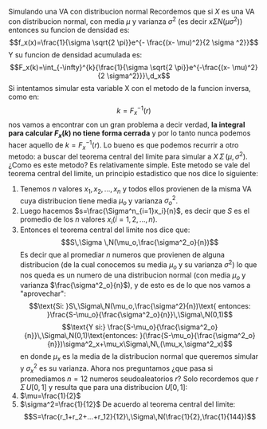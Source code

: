 Simulando una VA con distribucion normal
Recordemos que si $X$ es una VA con distribucion normal, con media $\mu$ y varianza $\sigma ^2$ (es decir $x \Sigma N(\mu \sigma ^2)$) entonces su funcion de densidad es:
$$f_x(x)=\frac{1}{\sigma \sqrt{2 \pi}}e^{- \frac{(x- \mu)^2}{2 \sigma ^2}}$$
Y su funcion de densidad acumulada es:
$$F_x(k)=\int_{-\infty}^{k}{\frac{1}{\sigma \sqrt{2 \pi}}e^{-\frac{(x- \mu)^2}{2 \sigma^2}}}\,d_x$$
Si intentamos simular esta variable X con el metodo de la funcion inversa, como en:
$$k=F_x^{-1}(r)$$
nos vamos a encontrar con un gran problema a decir verdad, **la integral para calcular $F_x(k)$ no tiene forma cerrada** y por lo tanto nunca podemos hacer aquello de $k=F^{-1}_x(r)$. Lo bueno es que podemos recurrir a otro metodo: a buscar del teorema central del limite para simular a $X\, \Sigma \,(\mu ,\sigma^2)$. ¿Como es este metodo? Es relativamente simple. Este metodo se vale del teorema central del limite, un principio estadistico que nos dice lo siguiente:
1) Tenemos $n$ valores $x_1,x_2,...,x_n$ y todos ellos provienen de la misma VA cuya distribucion tiene media $\mu_o$ y varianza $\sigma^2_o$.
2) Luego hacemos $s=\frac{\Sigma^n_{i=1}x_i}{n}$, es decir que $S$ es el promedio de los $n$  valores $x_i(i=1,2,...,n)$.
3) Entonces el teorema central del limite nos dice que: 
$$S\,\Sigma \,N(\mu_o,\frac{\sigma^2_o}{n})$$
Es decir que al promediar $n$ numeros que provienen de alguna distribucion (de la cual conocemos su media $\mu_o$ y su varianza $\sigma^2$) lo que nos queda es un numero de una distribucion normal (con media $\mu_o$ y varianza $\frac{\sigma^2_o}{n}$), y de esto es de lo que nos vamos a "aprovechar":
$$\text{Si: }S\,\Sigma\,N(\mu_o,\frac{\sigma^2}{n})\text{ entonces: }\frac{S-\mu_o}{\frac{\sigma^2_o}{n}}\,\Sigma\,N(0,1)$$
$$\text{Y si:} \frac{S-\mu_o}{\frac{\sigma^2_o}{n}}\,\Sigma\,N(0,1)\text{entonces: }(\frac{S-\mu_o}{\frac{\sigma^2_o}{n}})\sigma^2_x+\mu_x\Sigma\,N\,(\mu_x,\sigma^2_x)$$
en donde $\mu_x$ es la media de la distribucion normal que queremos simular y $\sigma^2_x$ es su varianza.
Ahora nos preguntamos ¿que pasa si promediamos $n=12$ numeros seudoaleatorios $r$? Solo recordemos que $r\,\Sigma\,U[0,1]$ y resulta que para una distribucion $U[0,1]$:
1) $\mu=\frac{1}{2}$
2) $\sigma^2=\frac{1}{12}$
De acuerdo al teorema central del limite:
$$S=\frac{r_1+r_2+...+r_12}{12}\,\Sigma\,N(\frac{1}{2},\frac{1}{144})$$

